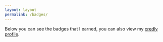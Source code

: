 ```yaml
---
layout: layout
permalink: /badges/
---
```

Below you can see the badges that I earned, you can also view my
[credly profile](https://credly.com/u/2193255).

<script data-type="user" data-id="2193255" async="" defer="" src="https://beta.credly.noahloomans.com/credly-widget.js"></script>
